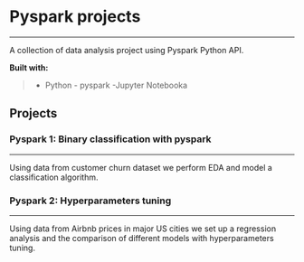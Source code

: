# Pyspark projects

---

A collection of data analysis project using Pyspark Python API.

**Built with:**

> - Python
>           - pyspark
>           -Jupyter Notebooka

## Projects

### Pyspark 1: Binary classification with pyspark

---

Using data from customer churn dataset we perform EDA and model a classification algorithm.

### Pyspark 2: Hyperparameters tuning

---

Using data from Airbnb prices in major US cities we set up a regression analysis and the comparison of different models with hyperparameters tuning.
